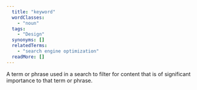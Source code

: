 ```yaml
---
  title: "keyword"
  wordClasses: 
    - "noun"
  tags: 
    - "Design"
  synonyms: []
  relatedTerms: 
    - "search engine optimization"
  readMore: []
---
```

A term or phrase used in a search to filter for content that is of significant importance to that term or phrase.
